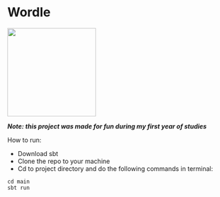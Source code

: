 # Wordle
<img src="https://github.com/RurikHagman/Wordle/assets/112903317/83863b26-35fd-4bb8-896f-6208bc01f62f" width="200">

***Note: this project was made for fun during my first year of studies***

How to run:
- Download sbt 
- Clone the repo to your machine
- Cd to project directory and do the following commands in terminal:
```
cd main
sbt run
```
